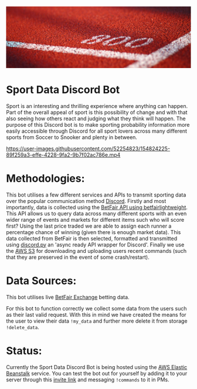 ![Banner Image](documentation_sources/banner.png)

# Sport Data Discord Bot

Sport is an interesting and thrilling experience where anything can happen. Part of the overall appeal of sport is this possibility of change and with that also seeing how others react and judging what they think will happen. The purpose of this Discord bot is to make sporting probability information more easily accessible through Discord for all sport lovers across many different sports from Soccer to Snooker and plenty in between.

https://user-images.githubusercontent.com/52254823/154824225-89f259a3-effe-4228-9fa2-9b7f02ac786e.mp4

# Methodologies: 

This bot utilises a few different services and APIs to transmit sporting data over the popular communication method [Discord](https://discord.com/). Firstly and most importantly, data is collected using the [BetFair API using betfairlightweight](https://docs.developer.betfair.com/display/1smk3cen4v3lu3yomq5qye0ni/Betting+API). This API allows us to query data across many different sports with an even wider range of events and markets for different items such who will score first? Using the last price traded we are able to assign each runner a percentage chance of winning (given there is enough market data). This data collected from BetFair is then selected, formatted and transmitted using [discord.py](https://discordpy.readthedocs.io/en/latest/index.html) an 'async ready API wrapper for Discord'. Finally we use the [AWS S3](https://aws.amazon.com/s3/) for downloading and uploading users recent commands (such that they are preserved in the event of some crash/restart).

# Data Sources: 

This bot utilises live [BetFair Exchange](https://www.betfair.com.au/exchange/plus/) betting data.

For this bot to function correctly we collect some data from the users such as their last valid request. With this in mind we have created the means for the user to view their data `!my_data` and further more delete it from storage `!delete_data`.

# Status:

Currently the Sport Data Discord Bot is being hosted using the [AWS Elastic Beanstalk](https://aws.amazon.com/elasticbeanstalk/) service. You can test the bot out for yourself by adding it to your server through this [invite link](https://discord.com/api/oauth2/authorize?client_id=877412844398837800&permissions=0&scope=bot) and messaging `!commands` to it in PMs.
